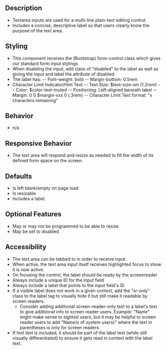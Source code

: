 ## Description
- Textarea inputs are used for a multi-line plain-text editing control.
- Includes a concise, descriptive label so that users clearly know the purpose of the text area.


## Styling
- This component receives the (Bootstrap) form-control class which gives our standard form input stylings
- When disabling the input, add class of "disabled" to the label as well as giving the input and label the attribute of disabled.
- The label has:
  -- Font-weight: bold
  -- Margin-bottom: 0.5rem
- Character Limit Indicator/Hint Text
  -- Text Size: $text-size-sm (1.2rem)
  -- Color: $color-text-muted
  -- Positioning: Left-aligned beneath label
  -- Margin: 0 0 $margin-xxs 0 (.3rem)
  -- Character Limit Text format: "x characters remaining"



## Behavior
- n/a


## Responsive Behavior
- The text area will respond and resize as needed to fill the width of its defined form space on the screen.


## Defaults
- Is left blank/empty on page load 
- Is resizable
- Includes a label.


## Optional Features
- May or may not be programmed to be able to resize
- May be set to disabled



## Accessibility
- The text area can be tabbed to in order to receive input.
- When active, the text area input itself receives highlighted focus to show it is now active.
- On focusing the control, the label should be ready by the screenreader
- Always include a unique ID for the input field
- Always include a label that points to the input field's ID
- If a visible label does not work in a given context, add the "sr-only" class to the label tag to visually hide it but still make it readable by screen readers.
     - Consider adding additional screen-reader-only text to a label's text to give additional info to screen reader users. Example: "Name" might make sense to sighted users, but it may be helpful to screen reader users to add "Name(s of system users)" where the text in parentheses is only for screen readers.
- If hint text is included, it should be part of the label text (while still visually differentiated) to ensure it gets read in context with the label text.







